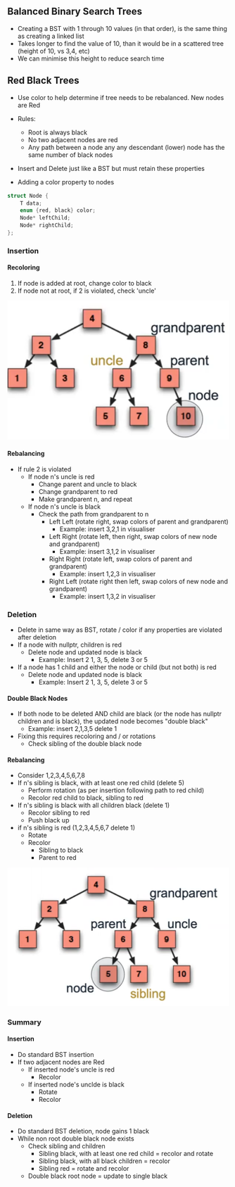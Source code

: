 ## Balanced Binary Search Trees
- Creating a BST with 1 through 10 values (in that order), is the same thing as creating a linked list
- Takes longer to find the value of 10, than it would be in a scattered tree (height of 10, vs 3,4, etc)
- We can minimise this height to reduce search time

## Red Black Trees
- Use color to help determine if tree needs to be rebalanced. New nodes are Red
- Rules:
	- Root is always black
	- No two adjacent nodes are red
	- Any path between a node any any descendant (lower) node has the same number of black nodes
- Insert and Delete just like a BST but must retain these properties

- Adding a color property to nodes

```cpp
struct Node {
	T data;
	enum {red, black} color;
	Node* leftChild;
	Node* rightChild;
};
```

### Insertion 
#### Recoloring
1. If node is added at root, change color to black
2. If node not at root, if 2 is violated, check 'uncle'

![Pasted%20image%2020230515084327.png](/Images/Pasted%20image%2020230515084327.png)

#### Rebalancing
- If rule 2 is violated
	- If node n's uncle is red
		- Change parent and uncle to black
		- Change grandparent to red
		- Make grandparent n, and repeat
	- If node n's uncle is black
		- Check the path from grandparent to n
			- Left Left (rotate right, swap colors of parent and grandparent)
				- Example: insert 3,2,1 in visualiser
			- Left Right (rotate left, then right, swap colors of  new node and grandparent)
				- Example: insert 3,1,2 in visualiser
			- Right Right (rotate left, swap colors of parent and grandparent)
				- Example: insert 1,2,3 in visualiser
			- Right Left (rotate right then left, swap colors of new node and grandparent)
				- Example: insert 1,3,2 in visualiser

### Deletion
- Delete in same way as BST, rotate / color if any properties are violated after deletion
- If a node with nullptr, children is red
	- Delete node and updated node is black
		- Example: Insert 2 1, 3, 5, delete 3 or 5
- If a node has 1 child and either the node or child (but not both) is red
	- Delete node and updated node is black
		- Example: Insert 2 1, 3, 5, delete 3 or 5

#### Double Black Nodes
- If both node to be deleted AND child are black (or the node has nullptr children and is black), the updated node becomes "double black"
	- Example: insert 2,1,3,5 delete 1
- Fixing this requires recoloring and / or rotations
	- Check sibling of the double black node

#### Rebalancing
- Consider 1,2,3,4,5,6,7,8
- If n's sibling is black, with at least one red child (delete 5)
	- Perform rotation (as per insertion following path to red child)
	- Recolor red child to black, sibling to red
- If n's sibling is black with all children black (delete 1)
	- Recolor sibling to red
	- Push black up
- if n's sibling is red (1,2,3,4,5,6,7 delete 1)
	- Rotate
	- Recolor
		- Sibling to black
		- Parent to red

![Pasted%20image%2020230515100220.png](/Images/Pasted%20image%2020230515100220.png)


### Summary 
#### Insertion
- Do standard BST insertion
- If two adjacent nodes are Red
	- If inserted node's uncle is red
		- Recolor
	- If inserted node's unclde is black
		- Rotate
		- Recolor

#### Deletion
- Do standard BST deletion, node gains 1 black
- While non root double black node exists
	- Check sibling and children
		- Sibling black, with at least one red child = recolor and rotate
		- Sibling black, with all black children = recolor
		- Sibling red = rotate and recolor
	- Double black root node = update to single black
